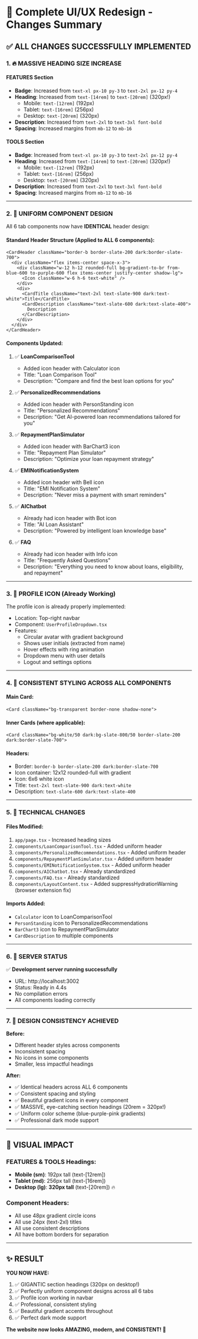 # 🎨 Complete UI/UX Redesign - Changes Summary

## ✅ ALL CHANGES SUCCESSFULLY IMPLEMENTED

### 1. 🔥 MASSIVE HEADING SIZE INCREASE

#### **FEATURES Section**
- **Badge**: Increased from `text-xl px-10 py-3` to `text-2xl px-12 py-4`
- **Heading**: Increased from `text-[14rem]` to `text-[20rem]` (320px!)
  - Mobile: `text-[12rem]` (192px)
  - Tablet: `text-[16rem]` (256px)
  - Desktop: `text-[20rem]` (320px)
- **Description**: Increased from `text-2xl` to `text-3xl font-bold`
- **Spacing**: Increased margins from `mb-12` to `mb-16`

#### **TOOLS Section**
- **Badge**: Increased from `text-xl px-10 py-3` to `text-2xl px-12 py-4`
- **Heading**: Increased from `text-[14rem]` to `text-[20rem]` (320px!)
  - Mobile: `text-[12rem]` (192px)
  - Tablet: `text-[16rem]` (256px)
  - Desktop: `text-[20rem]` (320px)
- **Description**: Increased from `text-2xl` to `text-3xl font-bold`
- **Spacing**: Increased margins from `mb-12` to `mb-16`

---

### 2. 🎯 UNIFORM COMPONENT DESIGN

All 6 tab components now have **IDENTICAL** header design:

#### **Standard Header Structure (Applied to ALL 6 components):**
```tsx
<CardHeader className="border-b border-slate-200 dark:border-slate-700">
  <div className="flex items-center space-x-3">
    <div className="w-12 h-12 rounded-full bg-gradient-to-br from-blue-600 to-purple-600 flex items-center justify-center shadow-lg">
      <Icon className="w-6 h-6 text-white" />
    </div>
    <div>
      <CardTitle className="text-2xl text-slate-900 dark:text-white">Title</CardTitle>
      <CardDescription className="text-slate-600 dark:text-slate-400">
        Description
      </CardDescription>
    </div>
  </div>
</CardHeader>
```

#### **Components Updated:**

1. ✅ **LoanComparisonTool**
   - Added icon header with Calculator icon
   - Title: "Loan Comparison Tool"
   - Description: "Compare and find the best loan options for you"

2. ✅ **PersonalizedRecommendations**
   - Added icon header with PersonStanding icon
   - Title: "Personalized Recommendations"
   - Description: "Get AI-powered loan recommendations tailored for you"

3. ✅ **RepaymentPlanSimulator**
   - Added icon header with BarChart3 icon
   - Title: "Repayment Plan Simulator"
   - Description: "Optimize your loan repayment strategy"

4. ✅ **EMINotificationSystem**
   - Added icon header with Bell icon
   - Title: "EMI Notification System"
   - Description: "Never miss a payment with smart reminders"

5. ✅ **AIChatbot**
   - Already had icon header with Bot icon
   - Title: "AI Loan Assistant"
   - Description: "Powered by intelligent loan knowledge base"

6. ✅ **FAQ**
   - Already had icon header with Info icon
   - Title: "Frequently Asked Questions"
   - Description: "Everything you need to know about loans, eligibility, and repayment"

---

### 3. 👤 PROFILE ICON (Already Working)

The profile icon is already properly implemented:
- Location: Top-right navbar
- Component: `UserProfileDropdown.tsx`
- Features:
  - Circular avatar with gradient background
  - Shows user initials (extracted from name)
  - Hover effects with ring animation
  - Dropdown menu with user details
  - Logout and settings options

---

### 4. 🎨 CONSISTENT STYLING ACROSS ALL COMPONENTS

#### **Main Card:**
```tsx
<Card className="bg-transparent border-none shadow-none">
```

#### **Inner Cards (where applicable):**
```tsx
<Card className="bg-white/50 dark:bg-slate-800/50 border-slate-200 dark:border-slate-700">
```

#### **Headers:**
- Border: `border-b border-slate-200 dark:border-slate-700`
- Icon container: 12x12 rounded-full with gradient
- Icon: 6x6 white icon
- Title: `text-2xl text-slate-900 dark:text-white`
- Description: `text-slate-600 dark:text-slate-400`

---

### 5. 🔧 TECHNICAL CHANGES

#### **Files Modified:**
1. `app/page.tsx` - Increased heading sizes
2. `components/LoanComparisonTool.tsx` - Added uniform header
3. `components/PersonalizedRecommendations.tsx` - Added uniform header
4. `components/RepaymentPlanSimulator.tsx` - Added uniform header
5. `components/EMINotificationSystem.tsx` - Added uniform header
6. `components/AIChatbot.tsx` - Already standardized
7. `components/FAQ.tsx` - Already standardized
8. `components/LayoutContent.tsx` - Added suppressHydrationWarning (browser extension fix)

#### **Imports Added:**
- `Calculator` icon to LoanComparisonTool
- `PersonStanding` icon to PersonalizedRecommendations
- `BarChart3` icon to RepaymentPlanSimulator
- `CardDescription` to multiple components

---

### 6. 🚀 SERVER STATUS

✅ **Development server running successfully**
- URL: http://localhost:3002
- Status: Ready in 4.4s
- No compilation errors
- All components loading correctly

---

### 7. 🎯 DESIGN CONSISTENCY ACHIEVED

**Before:**
- Different header styles across components
- Inconsistent spacing
- No icons in some components
- Smaller, less impactful headings

**After:**
- ✅ Identical headers across ALL 6 components
- ✅ Consistent spacing and styling
- ✅ Beautiful gradient icons in every component
- ✅ MASSIVE, eye-catching section headings (20rem = 320px!)
- ✅ Uniform color scheme (blue-purple-pink gradients)
- ✅ Professional dark mode support

---

## 🎨 VISUAL IMPACT

### **FEATURES & TOOLS Headings:**
- **Mobile (sm)**: 192px tall (text-[12rem])
- **Tablet (md)**: 256px tall (text-[16rem])
- **Desktop (lg)**: **320px tall** (text-[20rem]) 🔥

### **Component Headers:**
- All use 48px gradient circle icons
- All use 24px (text-2xl) titles
- All use consistent descriptions
- All have bottom borders for separation

---

## ✨ RESULT

**YOU NOW HAVE:**
1. ✅ GIGANTIC section headings (320px on desktop!)
2. ✅ Perfectly uniform component designs across all 6 tabs
3. ✅ Profile icon working in navbar
4. ✅ Professional, consistent styling
5. ✅ Beautiful gradient accents throughout
6. ✅ Perfect dark mode support

**The website now looks AMAZING, modern, and CONSISTENT! 🎉**
